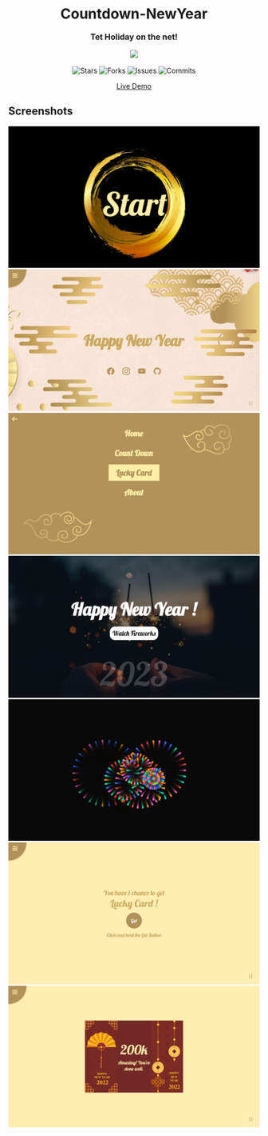 <h1 align="center">Countdown-NewYear</h1>
<p align="center" style="font-size:16px"><strong>Tet Holiday on the net!</strong></p>
<p align="center">  
  <img src="https://raw.githubusercontent.com/catppuccin/catppuccin/main/assets/palette/macchiato.png" width="400" />
</p>

<p align="center">
  <img alt="Stars" src="https://badgen.net/github/stars/yuran1811/Countdown-NewYear">
  <img alt="Forks" src="https://badgen.net/github/forks/yuran1811/Countdown-NewYear">
  <img alt="Issues" src="https://badgen.net/github/issues/yuran1811/Countdown-NewYear">
  <img alt="Commits" src="https://badgen.net/github/commits/yuran1811/Countdown-NewYear">
</p>

<div align="center"><a href="https://yuran1811.github.io/Countdown-NewYear/" target="_blank">Live Demo</a></div>

## Screenshots

![](public/screenshots/start-screen.png)
![](public/screenshots/home.png)
![](public/screenshots/menu-screen.png)
![](public/screenshots/countdown-screen.png)
![](public/screenshots/fireworks.png)
![](public/screenshots/lucky-card.png)
![](public/screenshots/lucky-card-reveal.png)
